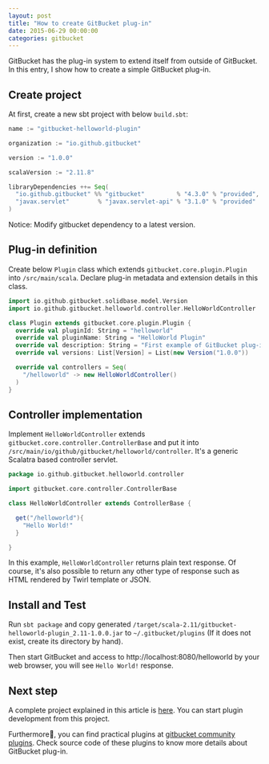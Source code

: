 ```yaml
---
layout: post
title: "How to create GitBucket plug-in"
date: 2015-06-29 00:00:00
categories: gitbucket
---
```


GitBucket has the plug-in system to extend itself from outside of GitBucket. In this entry, I show how to create a simple GitBucket plug-in.

## Create project

At first, create a new sbt project with below `build.sbt`:

```scala
name := "gitbucket-helloworld-plugin"

organization := "io.github.gitbucket"

version := "1.0.0"

scalaVersion := "2.11.8"

libraryDependencies ++= Seq(
  "io.github.gitbucket" %% "gitbucket"         % "4.3.0" % "provided",
  "javax.servlet"        % "javax.servlet-api" % "3.1.0" % "provided"
)
```

Notice: Modify gitbucket dependency to a latest version.

## Plug-in definition

Create below `Plugin` class which extends `gitbucket.core.plugin.Plugin` into `/src/main/scala`. Declare plug-in metadata and extension details in this class.

```scala
import io.github.gitbucket.solidbase.model.Version
import io.github.gitbucket.helloworld.controller.HelloWorldController

class Plugin extends gitbucket.core.plugin.Plugin {
  override val pluginId: String = "helloworld"
  override val pluginName: String = "HelloWorld Plugin"
  override val description: String = "First example of GitBucket plug-in"
  override val versions: List[Version] = List(new Version("1.0.0"))

  override val controllers = Seq(
    "/helloworld" -> new HelloWorldController()
  )
}
```

## Controller implementation

Implement `HelloWorldController` extends `gitbucket.core.controller.ControllerBase` and put it into `/src/main/io/github/gitbucket/helloworld/controller`. It's a generic Scalatra based controller servlet.

```scala
package io.github.gitbucket.helloworld.controller

import gitbucket.core.controller.ControllerBase

class HelloWorldController extends ControllerBase {

  get("/helloworld"){
    "Hello World!"
  }

}
```

In this example, `HelloWorldController` returns plain text response. Of course, it's also possible to return any other type of response such as HTML rendered by Twirl template or JSON.

## Install and Test

Run `sbt package` and copy generated `/target/scala-2.11/gitbucket-helloworld-plugin_2.11-1.0.0.jar` to `~/.gitbucket/plugins` (If it does not exist, create its directory by hand).

Then start GitBucket and access to http://localhost:8080/helloworld by your web browser, you will see `Hello World!` response.

## Next step

A complete project explained in this article is [here](https://github.com/gitbucket/gitbucket-plugin-template). You can start plugin development from this project.

Furthermore, you can find practical plugins at [gitbucket community plugins](http://gitbucket-plugins.github.io/). Check source code of these plugins to know more details about GitBucket plug-in.

